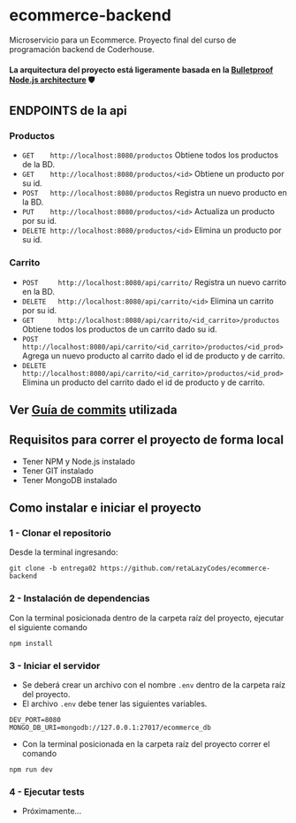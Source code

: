 # ecommerce-backend
Microservicio para un Ecommerce. Proyecto final del curso de programación backend de Coderhouse.
#### La arquitectura del proyecto está ligeramente basada en la [Bulletproof Node.js architecture](https://softwareontheroad.com/ideal-nodejs-project-structure/?utm_source=github&utm_medium=readme) 🛡️

## ENDPOINTS de la api
### Productos
- `GET    http://localhost:8080/productos` Obtiene todos los productos de la BD.
- `GET    http://localhost:8080/productos/<id>` Obtiene un producto por su id.
- `POST   http://localhost:8080/productos` Registra un nuevo producto en la BD.
- `PUT    http://localhost:8080/productos/<id>` Actualiza un producto por su id.
- `DELETE http://localhost:8080/productos/<id>` Elimina un producto por su id.

### Carrito
- `POST     http://localhost:8080/api/carrito/` Registra un nuevo carrito en la BD.
- `DELETE   http://localhost:8080/api/carrito/<id>` Elimina un carrito por su id.
- `GET      http://localhost:8080/api/carrito/<id_carrito>/productos` Obtiene todos los productos de un carrito dado su id.
- `POST     http://localhost:8080/api/carrito/<id_carrito>/productos/<id_prod>` Agrega un nuevo producto al carrito dado el id de producto y de carrito.
- `DELETE   http://localhost:8080/api/carrito/<id_carrito>/productos/<id_prod>` Elimina un producto del carrito dado el id de producto y de carrito.

## Ver [Guía de commits](https://github.com/retaLazyCodes/guia-commits) utilizada

## Requisitos para correr el proyecto de forma local
- Tener NPM y Node.js instalado
- Tener GIT instalado
- Tener MongoDB instalado

## Como instalar e iniciar el proyecto

### 1 - Clonar el repositorio

Desde la terminal ingresando:

```
git clone -b entrega02 https://github.com/retaLazyCodes/ecommerce-backend
```

### 2 - Instalación de dependencias

Con la terminal posicionada dentro de la carpeta raíz del proyecto, ejecutar el siguiente comando

```
npm install
```

### 3 - Iniciar el servidor

- Se deberá crear un archivo con el nombre `.env` dentro de la carpeta raíz del proyecto.
- El archivo `.env` debe tener las siguientes variables.

```
DEV_PORT=8080
MONGO_DB_URI=mongodb://127.0.0.1:27017/ecommerce_db
```

- Con la terminal posicionada en la  carpeta raíz del proyecto correr el comando
```
npm run dev
```

### 4 - Ejecutar tests

- Próximamente...
